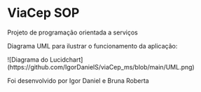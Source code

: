 # ViaCep SOP

<p>Projeto de programação orientada a serviços</p>


<p>Diagrama UML para ilustrar o funcionamento da aplicação: </p>
![Diagrama do Lucidchart](https://github.com/IgorDanielS/viaCep_ms/blob/main/UML.png)


<p>Foi desenvolvido por Igor Daniel e Bruna Roberta</p>
